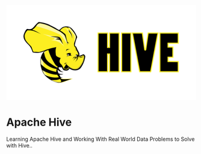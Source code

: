 ![](/images/hive.png)

# Apache Hive

Learning Apache Hive and Working With Real World Data Problems to Solve with Hive..
